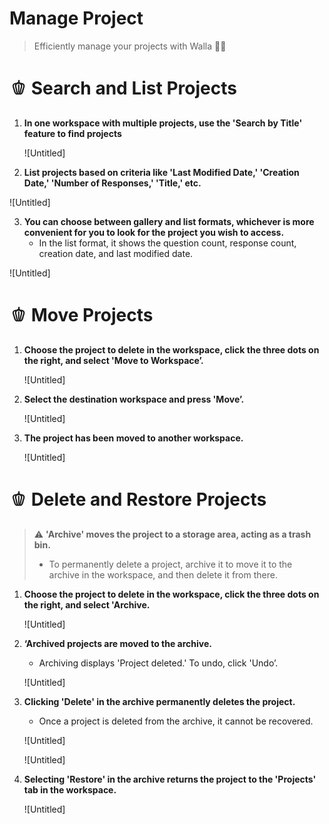 # Manage Project

> Efficiently manage your projects with Walla 💪🏻

# 🫑 Search and List Projects

1. **In one workspace with multiple projects, use the 'Search by Title' feature to find projects**
    
    ![Untitled]
    
2. **List projects based on criteria like 'Last Modified Date,' 'Creation Date,' 'Number of Responses,' 'Title,' etc.** 

![Untitled]

3. **You can choose between gallery and list formats, whichever is more convenient for you to look for the project you wish to access.** 
    - In the list format, it shows the question count, response count, creation date, and last modified date.

![Untitled]

# 🫑 Move Projects

1. **Choose the project to delete in the workspace, click the three dots on the right, and select 'Move to Workspace’.**
    
    ![Untitled]
    

2. **Select the destination workspace and press 'Move’.**
    
    ![Untitled]
    

3. **The project has been moved to another workspace.** 
    
    ![Untitled]
    

# 🫑 Delete and Restore Projects


> ⚠️ **'Archive' moves the project to a storage area, acting as a trash bin.**
> 
> - To permanently delete a project, archive it to move it to the archive in the workspace, and then delete it from there.

1. **Choose the project to delete in the workspace, click the three dots on the right, and select 'Archive.**
    
    ![Untitled]
    

2. **‘Archived projects are moved to the archive.**
    - Archiving displays 'Project deleted.' To undo, click 'Undo’.
    
    ![Untitled]
    

3. **Clicking 'Delete' in the archive permanently deletes the project.** 
    - Once a project is deleted from the archive, it cannot be recovered.
    
    ![Untitled]
    
    ![Untitled]
    

4. **Selecting 'Restore' in the archive returns the project to the 'Projects' tab in the workspace.**
    
    ![Untitled]